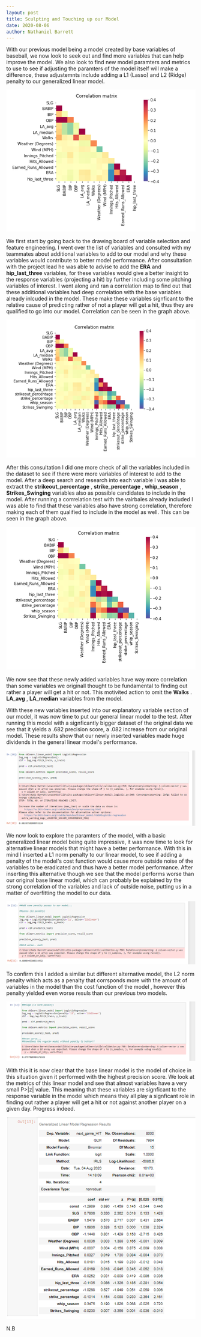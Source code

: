 ```yaml
---
layout: post
title: Sculpting and Touching up our Model  
date: 2020-08-06
author: Nathaniel Barrett
---
```


With our previous model being a model created by base variables of baseball, we now look to seek out and find more variables that can help improve the model. We also look to find new model paramters and metrics to use to see if adjusting the paramters of the model itself will make a difference, these adjustemnts include adding a L1 (Lasso) and L2 (Ridge) penalty to our generalized linear model.


![first correlation](./images/Capture30.PNG "a")

We first start by going back to the drawing board of variable selection and feature engineering. I went over the list of variables and consulted with my teammates about additional variables to add to our model and why these variables would contribute to better model performance. After consultation with the project lead he was able to advise to add the **ERA** and **hip_last_three** variables, for these variables would give a better insight to the response variables (projecting a hit) by further including some pitching variables of interest. I went along and ran a correlation map to find out that these additional variables had deep correlation with the base variables already inlcuded in the model. These make these variables signficant to the relative cause of predicting rather of not a player will get a hit, thus they are qualified to go into our model. Correlation can be seen in the graph above. 

![second correlation](./images/Capture31.PNG "a1")

After this consultation I did one more check of all the variables included in the dataset to see if there were more variables of interest to add to the model. After a deep search and research into each variable I was able to extract the **strikeout_percentage** , **strike_percentage** , **whip_season** , **Strikes_Swinging** variables also as possible candidates to include in the model. After running a corrrelation test with the vairbales already included I was able to find that these variables also have strong correlation, therefore making each of them qualified to include in the model as well. This can be seen in the graph above. 


![third correlation](./images/Capture32.PNG "b")

We now see that these newly added variables have way more correlation than some variables we originall thought to be fundamental to finding out rather a player will get a hit or not. This motivited action to omit the **Walks** . **LA_avg** , **LA_median** variables from the model. 


With these new variables inserted into our explanatory variable section of our model, it was now time to put our general linear model to the test. After running this model with a signficantly bigger dataset of the original data we see that it yields a .682 precision score, a .082 increase from our original model. These results show that our newly inserted variables made huge dividends in the general linear model's performance. 

![third correlation](./images/Capture33.PNG "c")

We now look to explore the paramters of the model, with a basic generalized linear model being quite impressive, it was now time to look for alternative linear models that might have a better performance. With this in mind I inserted a L1 norm penalty to our linear model, to see if adding a penalty of the model's cost function would cause more outside noise of the variables to be eradicated and thus have a better model performance. After inserting this alternative though we see that the model performs worse than our original base linear model, which can probably be explained by the strong correlation of the variables and lack of outside noise, putting us in a matter of overfitting the model to our data.

![third correlation](./images/Capture34.PNG "d")

To confirm this I added a similar but different alternative model, the L2 norm penalty which acts as a penalty that corrsponds more with the amount of variables in the model than the cost function of the model , however this penalty yielded even worse resuls than our previous two models.

![third correlation](./images/Capture35.PNG "e")

With this it is now clear that the base linear model is the model of choice in this situation given it performed with the highest precision score. We look at the metrics of this linear model and see that almost variables have a very small P>|z| value. This meaning that these variables are signficant to the response variable in the model which means they all play a signficant role in finding out rather a player will get a hit or not against another player on a given day. Progress indeed.  

![third correlation](./images/Capture36.PNG "f")


N.B

